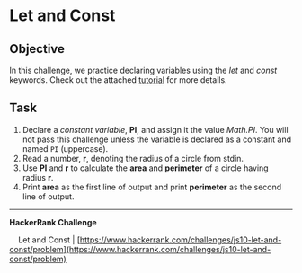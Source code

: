 # Let and Const

## Objective

In this challenge, we practice declaring variables using the _let_ and _const_ keywords. Check out the attached [tutorial](https://www.hackerrank.com/challenges/js10-let-and-const/topics) for more details.

## Task

1. Declare a _constant variable_, **PI**, and assign it the value _Math.PI_. You will not pass this challenge unless the variable is declared as a constant and named `PI` (uppercase).
2. Read a number, **r**, denoting the radius of a circle from stdin.
3. Use **PI** and **r** to calculate the **area** and **perimeter** of a circle having radius **r**.
4. Print **area** as the first line of output and print **perimeter** as the second line of output.

---

**HackerRank Challenge** &#10;

&nbsp;&nbsp;&nbsp;&nbsp;Let and Const | [https://www.hackerrank.com/challenges/js10-let-and-const/problem](https://www.hackerrank.com/challenges/js10-let-and-const/problem)
